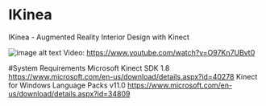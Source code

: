 # IKinea
IKinea - Augmented Reality Interior Design with Kinect

![image alt text](https://microsoftstudios.com/hololens/wp-content/uploads/sites/4/2015/12/Ikinea.png)
Video: https://www.youtube.com/watch?v=O97Kn7UBvt0

#System Requirements
Microsoft Kinect SDK 1.8 https://www.microsoft.com/en-us/download/details.aspx?id=40278
Kinect for Windows Language Packs v11.0 https://www.microsoft.com/en-us/download/details.aspx?id=34809
